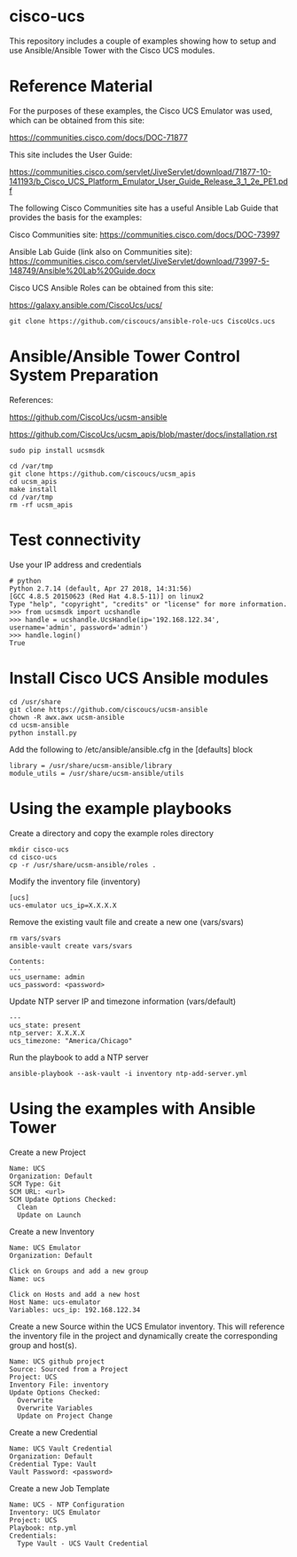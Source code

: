 # cisco-ucs

This repository includes a couple of examples showing how to setup and use Ansible/Ansible Tower with
the Cisco UCS modules.

# Reference Material

For the purposes of these examples, the Cisco UCS Emulator was used, which can be obtained from this site:

https://communities.cisco.com/docs/DOC-71877

This site includes the User Guide:

https://communities.cisco.com/servlet/JiveServlet/download/71877-10-141193/b_Cisco_UCS_Platform_Emulator_User_Guide_Release_3_1_2e_PE1.pdf

The following Cisco Communities site has a useful Ansible Lab Guide that provides the basis for the examples:

Cisco Communities site: https://communities.cisco.com/docs/DOC-73997

Ansible Lab Guide (link also on Communities site): https://communities.cisco.com/servlet/JiveServlet/download/73997-5-148749/Ansible%20Lab%20Guide.docx

Cisco UCS Ansible Roles can be obtained from this site:

https://galaxy.ansible.com/CiscoUcs/ucs/

```
git clone https://github.com/ciscoucs/ansible-role-ucs CiscoUcs.ucs
```

# Ansible/Ansible Tower Control System Preparation

References:

https://github.com/CiscoUcs/ucsm-ansible

https://github.com/CiscoUcs/ucsm_apis/blob/master/docs/installation.rst

```
sudo pip install ucsmsdk

cd /var/tmp
git clone https://github.com/ciscoucs/ucsm_apis
cd ucsm_apis
make install
cd /var/tmp
rm -rf ucsm_apis
```

# Test connectivity

Use your IP address and credentials

```
# python
Python 2.7.14 (default, Apr 27 2018, 14:31:56) 
[GCC 4.8.5 20150623 (Red Hat 4.8.5-11)] on linux2
Type "help", "copyright", "credits" or "license" for more information.
>>> from ucsmsdk import ucshandle
>>> handle = ucshandle.UcsHandle(ip='192.168.122.34', username='admin', password='admin')
>>> handle.login()
True
```

# Install Cisco UCS Ansible modules

```
cd /usr/share
git clone https://github.com/ciscoucs/ucsm-ansible
chown -R awx.awx ucsm-ansible
cd ucsm-ansible
python install.py
```

Add the following to /etc/ansible/ansible.cfg in the [defaults] block

```
library = /usr/share/ucsm-ansible/library
module_utils = /usr/share/ucsm-ansible/utils
```

# Using the example playbooks

Create a directory and copy the example roles directory

```
mkdir cisco-ucs
cd cisco-ucs
cp -r /usr/share/ucsm-ansible/roles .
```

Modify the inventory file (inventory)

```
[ucs]
ucs-emulator ucs_ip=X.X.X.X
```

Remove the existing vault file and create a new one (vars/svars)

```
rm vars/svars
ansible-vault create vars/svars

Contents:
---
ucs_username: admin
ucs_password: <password>
```

Update NTP server IP and timezone information (vars/default)

```
---
ucs_state: present
ntp_server: X.X.X.X
ucs_timezone: "America/Chicago"
```

Run the playbook to add a NTP server

```
ansible-playbook --ask-vault -i inventory ntp-add-server.yml
```

# Using the examples with Ansible Tower

Create a new Project

```
Name: UCS
Organization: Default
SCM Type: Git
SCM URL: <url>
SCM Update Options Checked:
  Clean
  Update on Launch
```

Create a new Inventory

```
Name: UCS Emulator
Organization: Default

Click on Groups and add a new group
Name: ucs

Click on Hosts and add a new host
Host Name: ucs-emulator
Variables: ucs_ip: 192.168.122.34

```

Create a new Source within the UCS Emulator inventory.  This will reference the inventory file in the project
and dynamically create the corresponding group and host(s).

```
Name: UCS github project
Source: Sourced from a Project
Project: UCS
Inventory File: inventory
Update Options Checked:
  Overwrite
  Overwrite Variables
  Update on Project Change
```

Create a new Credential

```
Name: UCS Vault Credential
Organization: Default
Credential Type: Vault
Vault Password: <password>
```

Create a new Job Template

```
Name: UCS - NTP Configuration
Inventory: UCS Emulator
Project: UCS
Playbook: ntp.yml
Credentials:
  Type Vault - UCS Vault Credential
```
